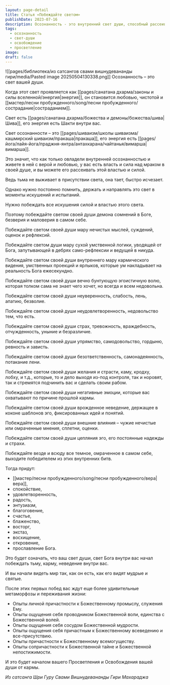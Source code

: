 ```yaml
---
layout: page-detail
title: Статья «Побеждайте светом»
publishDate: 2023-07-16
description: Осознанность - это внутренний свет души, способный рассеивать тьму сомнений, негативных эмоций, эго и кармических шаблонов. Постоянно поддерживая этот свет, человек побеждает внутренние препятствия и постепенно обретает веру, радость, блаженство и единство с Божественным. Это путь к просветлению и освобождению от кармы.
tags:
  - осознанность
  - свет-души
  - освобождение
  - просветление
image: 
draft: false
---
```

![[pages/библиотека/из сатсангов свами вишнудевананды гири/media/Pasted image 20250504130338.png]]
 Осознанность – это свет вашей души.

 Когда этот свет проявляется как [[pages/санатана дхарма/законы и силы вселенной/энергия|энергия]], он становится любовью, чистотой и [[мастер/песни пробужденного/song/песни пробужденного/сострадание|состраданием]].

 Свет есть [[pages/санатана дхарма/божества и демоны/божества/шива|Шива]], его энергия есть Шакти внутри вас.

 Свет осознанности – это [[pages/шиваизм/школы шиваизма/кашмирский шиваизм/пракаша|пракаша]], его энергия есть [[pages/йога/лайя-йога/праджня-янтра/антахкарана/чайтанья/вимарша|вимарша]].

 Это значит, что как только овладели внутренней осознанностью и живете в ней с верой и любовью, у вас есть власть и сила над мраком в своей душе, и вы можете его рассеивать этой властью и силой.

 Ведь тьма не выживает в присутствии света, она тает, быстро исчезает.

 Однако нужно постоянно помнить, держать и направлять это свет в моменты искушений и испытаний.

 Нужно побеждать все искушения силой и властью этого света.

 Поэтому побеждайте светом своей души демона сомнений в Боге, безверия и маловерия в самом себе.

  
 Побеждайте светом своей души мару нечистых мыслей, суждений, оценок и рефлексий.

 Побеждайте светом души мару сухой умственной логики, уводящей от Бога, запутывающей в дебрях само-рефлексии и ведущей в никуда.

 Побеждайте светом своей души внутреннего мару кармического видения, умственных проекций и ярлыков, которые ум накладывает на реальность Бога ежесекундно.

 Побеждайте светом своей души вечно бунтующую эгоистичную волю, которая толком сама не знает чего хочет, но всегда и всем недовольна.

 Побеждайте светом своей души неуверенность, слабость, лень, апатию, безволие.

 Побеждайте светом своей души неудовлетворенность, недовольство тем, что есть.

 Побеждайте светом своей души страх, тревожность, враждебность, отчужденность, уныние и безразличие.

 Побеждайте светом своей души упрямство, самодовольство, гордыню, ревность и зависть.

 Побеждайте светом своей души безответственность, самонадеянность, потакание лени.

 Побеждайте светом своей души желания и страсти, каму, кродху, лобху, и т.д., которые, то и дело выходя из-под контроля, так и норовят, так и стремятся подчинить вас и сделать своим рабом.

 Побеждайте светом своей души негативные эмоции, которые вас охватывают по причине прошлой кармы.

 Побеждайте светом своей души врожденное неведение, держащее в коконе шаблонов эго, фиксированных идей и понятий.

 Побеждайте светом своей души внешние влияния – чужие нечистые или омраченные мнения, сплетни, оценки.

 Побеждайте светом своей души цепляния эго, его постоянные надежды и страхи.

 Побеждайте везде и всюду все темное, омраченное в самом себе, выходите победителем из этих внутренних битв.

  
 Тогда придут:

* [[мастер/песни пробужденного/song/песни пробужденного/вера|вера]],
* спокойствие,
* удовлетворенность,
* радость,
* энтузиазм,
* благоговение,
* счастье,
* блаженство,
* восторг,
* экстаз,
* восхищение,
* откровение,
* прославление Бога.

 Это будет означать, что ваш свет души, свет Бога внутри вас начал побеждать тьму, карму, неведение внутри вас.

 И вы начали видеть мир так, как он есть, как его видят мудрые и святые.

 После этих первых побед вас ждут еще более удивительные метаморфозы и переживания жизни:

* Опыты личной причастности к Божественному промыслу, служения Ему.
* Опыты ощущения себя проводником Божественной воли, единства с Божественной волей.
* Опыты ощущения себя сосудом Божественной мудрости.
* Опыты ощущения себя причастным к Божественному всеведению и все-присутствию.
* Опыты причастности к Божественному всемогуществу.
* Опыты сопричастности к Божественной тайне и Божественной непостижимости.

 И это будет началом вашего Просветления и Освобождения вашей души от кармы.

*Из сатсанга Шри Гуру Свами Вишнудевананды Гири Махараджа*
